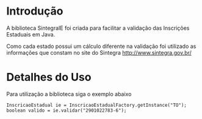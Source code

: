 # Introdução #

A biblioteca SintegraIE foi criada para facilitar a validação das Inscrições Estaduais em Java.

Como cada estado possui um cálculo diferente na validação foi utilizado as informações que constam no site do Sintegra http://www.sintegra.gov.br/


# Detalhes do Uso #

Para utilização a biblioteca siga o exemplo abaixo

```
InscricaoEstadual ie = InscricaoEstadualFactory.getInstance("TO");
boolean valido = ie.validar("2901022783-6");
```